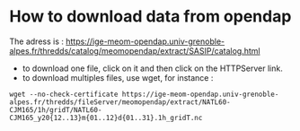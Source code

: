 # How to download data from opendap

The adress is : https://ige-meom-opendap.univ-grenoble-alpes.fr/thredds/catalog/meomopendap/extract/SASIP/catalog.html
  - to download one file, click on it and then click on the HTTPServer link.
  - to download multiples files, use wget, for instance :
  
```
wget --no-check-certificate https://ige-meom-opendap.univ-grenoble-alpes.fr/thredds/fileServer/meomopendap/extract/NATL60-CJM165/1h/gridT/NATL60-CJM165_y20{12..13}m{01..12}d{01..31}.1h_gridT.nc
```
